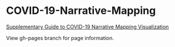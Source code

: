 # COVID-19-Narrative-Mapping
[Supplementary Guide to COVID-19 Narrative Mapping Visualization](https://IQTlabs.github.io/COVID-19-Narrative-Mapping/)

View gh-pages branch for page information. 
